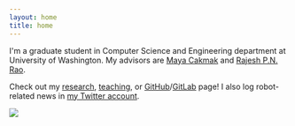 ```yaml
---
layout: home
title: home
---
```


I'm a graduate student in Computer Science and Engineering department at University of Washington.
My advisors are [Maya Cakmak](http://www.mayacakmak.com/) and [Rajesh P.N. Rao](https://www.rajeshpnrao.com/).

Check out my [research](./research), [teaching](./teaching), or [GitHub](https://github.com/mjyc)/[GitLab](https://gitlab.com/mjyc) page! I also log robot-related news in [my Twitter account](https://twitter.com/mjyc_).

<img src="{{ site.baseurl }}/assets/imgs/home.jpg">
